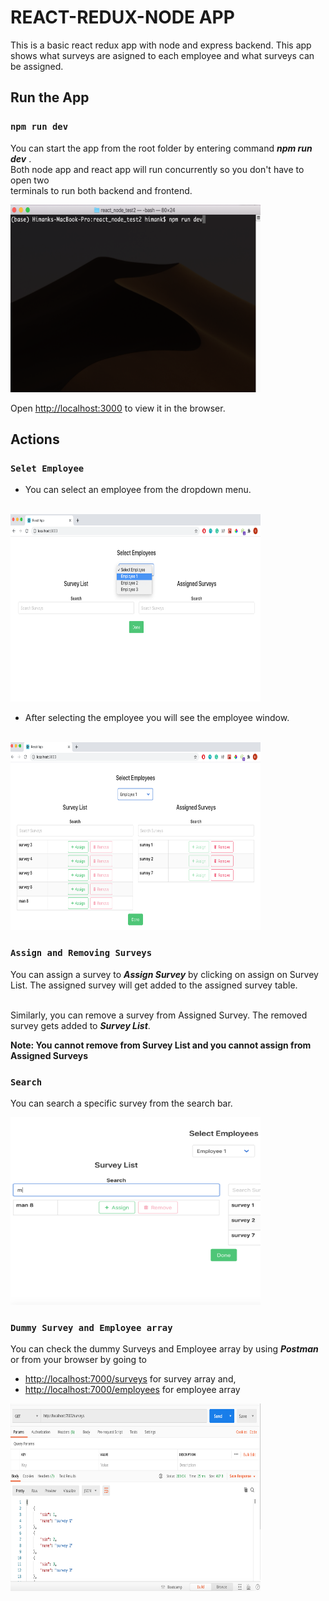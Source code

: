 # REACT-REDUX-NODE APP

This is a basic react redux app with node and express backend. This app shows what surveys are asigned to each employee and what surveys can be assigned.

## Run the App

### `npm run dev`

You can start the app from the root folder by entering command ***npm run dev***
.<br/> Both node app and react app will run concurrently so you don't have to open two<br/> terminals to run both backend and frontend.

<!-- ![run command](assets/run_command.png)<br/> <br/> -->
<img src="/assets/run_command.png"  width="400" height="300" alt="run command"> <br/>

Open [http://localhost:3000](http://localhost:3000) to view it in the browser.


## Actions

### `Selet Employee`

* You can select an employee from the dropdown menu.<br/><br/>

<img src="/assets/select_emp.png"  width="400" height="300" alt="select employee">

* After selecting the employee you will see the employee window. <br/><br/>

<img src="/assets/selected.png"  width="400" height="300" alt="selected employee">

### `Assign and Removing Surveys`

You can assign a survey to ***Assign Survey*** by clicking on
assign on Survey List. The assigned survey will get added to the
assigned survey table.<br/> <br/>

Similarly, you can remove a survey from Assigned Survey. The removed
survey gets added to ***Survey List***.

**Note: You cannot remove from Survey List and you cannot assign from Assigned Surveys**


### `Search`

You can search a specific survey from the search bar.

<img src="/assets/search.png"  width="400" height="300" alt="search">

### `Dummy Survey and Employee array`

You can check the dummy Surveys and Employee array by using ***Postman*** or
from your browser by going to <br/>

* [http://localhost:7000/surveys](http://localhost:7000/surveys) for survey array and,
* [http://localhost:7000/employees](http://localhost:7000/employees) for employee array

<img src="/assets/dummy.png"  width="400" height="300" alt="dummy arrays">

